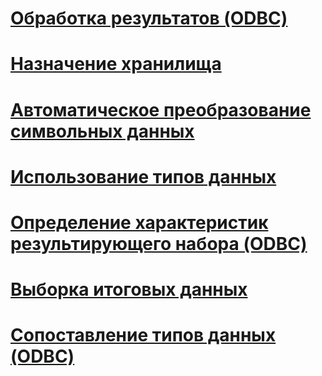 # [Обработка результатов (ODBC)](processing-results-odbc.md)
# [Назначение хранилища](assigning-storage.md)
# [Автоматическое преобразование символьных данных](autotranslation-of-character-data.md)
# [Использование типов данных](data-type-usage.md)
# [Определение характеристик результирующего набора (ODBC)](determining-the-characteristics-of-a-result-set-odbc.md)
# [Выборка итоговых данных](fetching-result-data.md)
# [Сопоставление типов данных (ODBC)](mapping-data-types-odbc.md)
